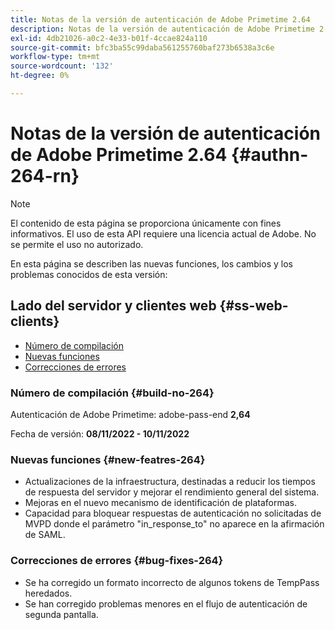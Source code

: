 ```yaml
---
title: Notas de la versión de autenticación de Adobe Primetime 2.64
description: Notas de la versión de autenticación de Adobe Primetime 2.64
exl-id: 4db21026-a0c2-4e33-b01f-4ccae824a110
source-git-commit: bfc3ba55c99daba561255760baf273b6538a3c6e
workflow-type: tm+mt
source-wordcount: '132'
ht-degree: 0%

---
```


# Notas de la versión de autenticación de Adobe Primetime 2.64 {#authn-264-rn}

>[!NOTE]
>
>El contenido de esta página se proporciona únicamente con fines informativos. El uso de esta API requiere una licencia actual de Adobe. No se permite el uso no autorizado.

En esta página se describen las nuevas funciones, los cambios y los problemas conocidos de esta versión:

## Lado del servidor y clientes web {#ss-web-clients}

* [Número de compilación](#build-no-264)
* [Nuevas funciones](#new-featres-264)
* [Correcciones de errores](#bug-fixes-264)


### Número de compilación {#build-no-264}

Autenticación de Adobe Primetime: adobe-pass-end **2,64**

Fecha de versión: **08/11/2022 - 10/11/2022**

### Nuevas funciones {#new-featres-264}

* Actualizaciones de la infraestructura, destinadas a reducir los tiempos de respuesta del servidor y mejorar el rendimiento general del sistema.
* Mejoras en el nuevo mecanismo de identificación de plataformas.
* Capacidad para bloquear respuestas de autenticación no solicitadas de MVPD donde el parámetro &quot;in_response_to&quot; no aparece en la afirmación de SAML.

### Correcciones de errores {#bug-fixes-264}

* Se ha corregido un formato incorrecto de algunos tokens de TempPass heredados.
* Se han corregido problemas menores en el flujo de autenticación de segunda pantalla.
